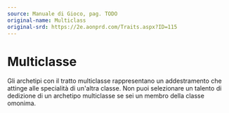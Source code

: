 ```yaml
---
source: Manuale di Gioco, pag. TODO
original-name: Multiclass
original-srd: https://2e.aonprd.com/Traits.aspx?ID=115
---
```


# Multiclasse

Gli archetipi con il tratto multiclasse rappresentano un addestramento che
attinge alle specialità di un'altra classe. Non puoi selezionare un talento di
dedizione di un archetipo multiclasse se sei un membro della classe omonima.
